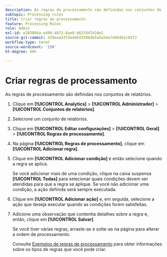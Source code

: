```yaml
---
description: As regras de processamento são definidas nos conjuntos de relatórios.
subtopic: Processing rules
title: Criar regras de processamento
feature: Processing Rules
role: Admin
exl-id: e28380da-e499-4b73-8ae8-b62f847d10e1
source-git-commit: 429aaa43fdae669350bdb5a5a54a7d4b9b1c65f2
workflow-type: tm+mt
source-wordcount: '150'
ht-degree: 90%

---
```


# Criar regras de processamento

As regras de processamento são definidas nos conjuntos de relatórios.

1. Clique em **[!UICONTROL Analytics]** > **[!UICONTROL Administrador]** > **[!UICONTROL Conjuntos de relatórios]**.
1. Selecione um conjunto de relatórios.
1. Clique em **[!UICONTROL Editar configurações]** > **[!UICONTROL Geral]** > **[!UICONTROL Regras de processamento]**.
1. Na página **[!UICONTROL Regras de processamento]**, clique em **[!UICONTROL Adicionar regra]**.
1. Clique em **[!UICONTROL Adicionar condição]** e então selecione quando a regra se aplica.

   Se você adicionar mais de uma condição, clique na caixa suspensa **[!UICONTROL Todas]** para selecionar quais condições devem ser atendidas para que a regra se aplique. Se você não adicionar uma condição, a ação definida será sempre executada.

1. Clique em **[!UICONTROL Adicionar ação]** e, em seguida, selecione a ação que deseja executar quando as condições forem satisfeitas.
1. Adicione uma observação que contenha detalhes sobre a regra e, então, clique em **[!UICONTROL Salvar]**.

   Se você tiver várias regras, arraste-as e solte-as na página para alterar a ordem de processamento.

   Consulte [Exemplos de regras de processamento](/help/admin/admin/c-manage-report-suites/c-edit-report-suites/general/c-processing-rules/processing-rules-examples/processing-rules-examples.md) para obter informações sobre os tipos de regras que você pode criar.
